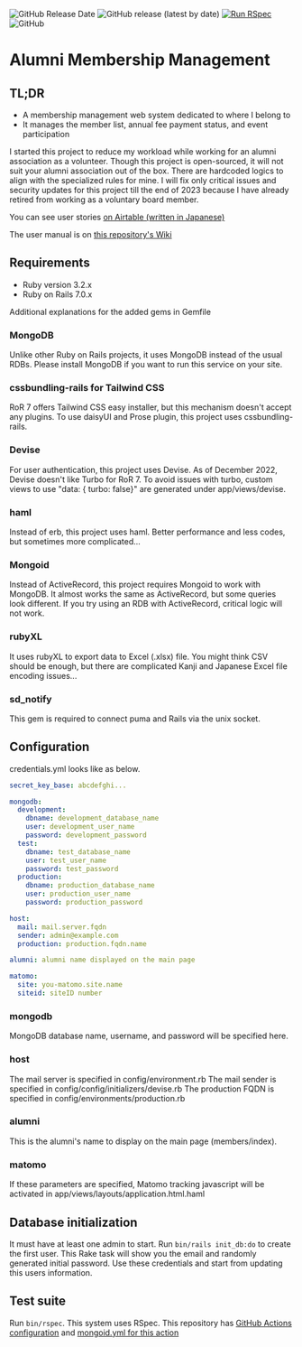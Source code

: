 ![GitHub Release Date](https://img.shields.io/github/release-date/yaws-k/alumni-membership-management)
![GitHub release (latest by date)](https://img.shields.io/github/v/release/yaws-k/alumni-membership-management)
[![Run RSpec](https://github.com/yaws-k/alumni-membership-management/actions/workflows/rspec.yml/badge.svg)](https://github.com/yaws-k/alumni-membership-management/actions/workflows/rspec.yml)  
![GitHub](https://img.shields.io/github/license/yaws-k/alumni-membership-management)

# Alumni Membership Management

## TL;DR

- A membership management web system dedicated to where I belong to
- It manages the member list, annual fee payment status, and event participation

I started this project to reduce my workload while working for an alumni association as a volunteer. Though this project is open-sourced, it will not suit your alumni association out of the box. There are hardcoded logics to align with the specialized rules for mine.
I will fix only critical issues and security updates for this project till the end of 2023 because I have already retired from working as a voluntary board member.

You can see user stories [on Airtable (written in Japanese)](https://airtable.com/shrNm3h6yWEVP3G0u)

The user manual is on [this repository's Wiki](https://github.com/yaws-k/alumni-membership-management/wiki)

## Requirements

- Ruby version 3.2.x
- Ruby on Rails 7.0.x

Additional explanations for the added gems in Gemfile

### MongoDB

Unlike other Ruby on Rails projects, it uses MongoDB instead of the usual RDBs. Please install MongoDB if you want to run this service on your site.

### cssbundling-rails for Tailwind CSS

RoR 7 offers Tailwind CSS easy installer, but this mechanism doesn't accept any plugins. To use daisyUI and Prose plugin, this project uses cssbundling-rails.

### Devise

For user authentication, this project uses Devise. As of December 2022, Devise doesn't like Turbo for RoR 7. To avoid issues with turbo, custom views to use "data: { turbo: false}" are generated under app/views/devise.

### haml

Instead of erb, this project uses haml. Better performance and less codes, but sometimes more complicated...

### Mongoid

Instead of ActiveRecord, this project requires Mongoid to work with MongoDB. It almost works the same as ActiveRecord, but some queries look different.
If you try using an RDB with ActiveRecord, critical logic will not work.

### rubyXL

It uses rubyXL to export data to Excel (.xlsx) file.
You might think CSV should be enough, but there are complicated Kanji and Japanese Excel file encoding issues...

### sd_notify

This gem is required to connect puma and Rails via the unix socket.

## Configuration

credentials.yml looks like as below.

```yaml
secret_key_base: abcdefghi...

mongodb:
  development:
    dbname: development_database_name
    user: development_user_name
    password: development_password
  test:
    dbname: test_database_name
    user: test_user_name
    password: test_password
  production:
    dbname: production_database_name
    user: production_user_name
    password: production_password

host:
  mail: mail.server.fqdn
  sender: admin@example.com
  production: production.fqdn.name

alumni: alumni name displayed on the main page

matomo:
  site: you-matomo.site.name
  siteid: siteID number
```

### mongodb

MongoDB database name, username, and password will be specified here.

### host

The mail server is specified in config/environment.rb
The mail sender is specified in config/config/initializers/devise.rb
The production FQDN is specified in config/environments/production.rb

### alumni

This is the alumni's name to display on the main page (members/index).

### matomo

If these parameters are specified, Matomo tracking javascript will be activated in app/views/layouts/application.html.haml

## Database initialization

It must have at least one admin to start. Run `bin/rails init_db:do` to create the first user.
This Rake task will show you the email and randomly generated initial password. Use these credentials and start from updating this users information.

## Test suite

Run `bin/rspec`. This system uses RSpec.
This repository has [GitHub Actions configuration](https://github.com/yaws-k/alumni-membership-management/blob/main/.github/workflows/rspec.yml) and [mongoid.yml for this action](https://github.com/yaws-k/alumni-membership-management/blob/main/config/mongoid.yml.ci)
